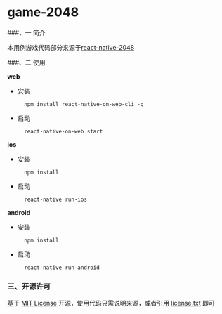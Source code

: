 # game-2048


###、一 简介

本用例游戏代码部分来源于[react-native-2048](https://github.com/liuhong1happy/react-native-2048)

###、二 使用

**web**

- 安装

        npm install react-native-on-web-cli -g

- 启动

        react-native-on-web start

**ios**

- 安装

        npm install

- 启动

        react-native run-ios

**android**

- 安装

        npm install

- 启动

        react-native run-android


### 三、开源许可
基于 [MIT License](http://zh.wikipedia.org/wiki/MIT_License) 开源，使用代码只需说明来源，或者引用 [license.txt](https://github.com/sofish/typo.css/blob/master/license.txt) 即可
